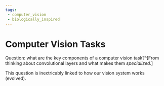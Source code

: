 ```yaml
---
tags:
 - computer_vision
 - biologically_inspired
---
```


# Computer Vision Tasks

Question: what are the key components of a computer vision task?^[From thinking about convolutional layers and what makes them *specialized*.]

This question is inextricably linked to how our vision system works (evolved).